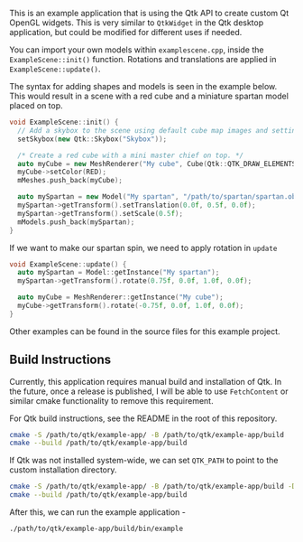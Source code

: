 
This is an example application that is using the Qtk API to create custom Qt 
OpenGL widgets. This is very similar to `QtkWidget` in the Qtk desktop 
application, but could be modified for different uses if needed.

You can import your own models within `examplescene.cpp`, inside the
`ExampleScene::init()` function. Rotations and translations
are applied in `ExampleScene::update()`.

The syntax for adding shapes and models is seen in the example below.
This would result in a scene with a red cube and a miniature spartan model placed on top.

```C++
void ExampleScene::init() {
  // Add a skybox to the scene using default cube map images and settings.
  setSkybox(new Qtk::Skybox("Skybox"));

  /* Create a red cube with a mini master chief on top. */
  auto myCube = new MeshRenderer("My cube", Cube(Qtk::QTK_DRAW_ELEMENTS));
  myCube->setColor(RED);
  mMeshes.push_back(myCube);

  auto mySpartan = new Model("My spartan", "/path/to/spartan/spartan.obj");
  mySpartan->getTransform().setTranslation(0.0f, 0.5f, 0.0f);
  mySpartan->getTransform().setScale(0.5f);
  mModels.push_back(mySpartan);
}
```

If we want to make our spartan spin, we need to apply rotation in `update`

```C++
void ExampleScene::update() {
  auto mySpartan = Model::getInstance("My spartan");
  mySpartan->getTransform().rotate(0.75f, 0.0f, 1.0f, 0.0f);

  auto myCube = MeshRenderer::getInstance("My cube");
  myCube->getTransform().rotate(-0.75f, 0.0f, 1.0f, 0.0f);
}
```

Other examples can be found in the source files for this example project.


## Build Instructions

Currently, this application requires manual build and installation of Qtk.
In the future, once a release is published, I will be able to use `FetchContent`
or similar cmake functionality to remove this requirement.

For Qtk build instructions, see the README in the root of this repository.

```bash
cmake -S /path/to/qtk/example-app/ -B /path/to/qtk/example-app/build
cmake --build /path/to/qtk/example-app/build
```

If Qtk was not installed system-wide, we can set `QTK_PATH` to point to the custom installation directory.
```bash
cmake -S /path/to/qtk/example-app/ -B /path/to/qtk/example-app/build -DQTK_PATH=/path/to/qtk/install/
cmake --build /path/to/qtk/example-app/build
```

After this, we can run the example application -

```bash
./path/to/qtk/example-app/build/bin/example
```
